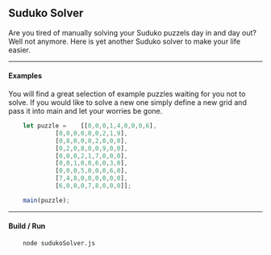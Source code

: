 
## Suduko Solver

Are you tired of manually solving your Suduko puzzels day in and day out?
Well not anymore. Here is yet another Suduko solver to make your life easier.

---

#### Examples
You will find a great selection of example puzzles waiting for you not to solve. If you would like to solve a new one simply define a new grid and pass it into main and let your worries be gone.

```javascript
	let puzzle = 	[[0,0,0,1,4,0,0,0,6],
			 [0,0,0,0,0,0,2,1,9],
			 [0,8,0,0,0,2,0,0,0],
			 [0,2,0,8,0,0,9,0,0],
			 [0,0,0,2,1,7,0,0,0],
			 [0,0,1,0,0,6,0,3,0],
			 [0,0,0,5,0,0,0,6,0],
			 [7,4,8,0,0,0,0,0,0],
			 [6,0,0,0,7,8,0,0,0]];

	main(puzzle);
```

---

#### Build / Run
```
	node sudukoSolver.js
```